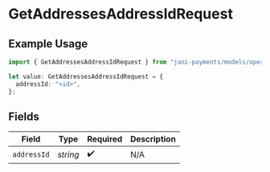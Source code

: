 # GetAddressesAddressIdRequest

## Example Usage

```typescript
import { GetAddressesAddressIdRequest } from "jani-payments/models/operations";

let value: GetAddressesAddressIdRequest = {
  addressId: "<id>",
};
```

## Fields

| Field              | Type               | Required           | Description        |
| ------------------ | ------------------ | ------------------ | ------------------ |
| `addressId`        | *string*           | :heavy_check_mark: | N/A                |
